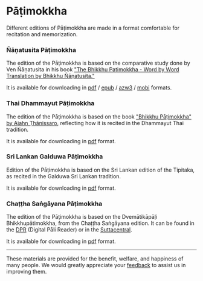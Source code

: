 

# Pāṭimokkha

Different editions of Pāṭimokkha are made in a format comfortable for recitation and memorization.

### Ñāṇatusita Pāṭimokkha

The edition of the Pāṭimokkha is based on the comparative study done by Ven Ñāṇatusita in his book ["The Bhikkhu Patimokkha - Word by Word Translation by Bhikkhu Ñāṇatusita."](https://www.bps.lk/olib/bp/bp626s_Nyanatusita_Analysis-of-Bhikkhu-Patimokkha.pdf)


It is available for downloading in [pdf](https://github.com/sasanarakkha/nanatusita-patimokkha/releases/latest/download/Nanatusita_Bhikkhupatimokkha.pdf) / [epub](https://github.com/sasanarakkha/nanatusita-patimokkha/releases/latest/download/Nanatusita_Bhikkhupatimokkha.epub) / [azw3](https://github.com/sasanarakkha/nanatusita-patimokkha/releases/latest/download/Nanatusita_Bhikkhupatimokkha.azw3) / [mobi](https://github.com/sasanarakkha/nanatusita-patimokkha/releases/latest/download/Nanatusita_Bhikkhupatimokkha.mobi) formats.

### Thai Dhammayut Pāṭimokkha

The edition of the Pāṭimokkha is based on the book ["Bhikkhu Pāṭimokkha" by Ajahn Ṭhānissaro](https://archive.org/details/bhikkhu-patimokkha.-pali-english.thanissaro/BhikkhuPa%E1%B9%ADimokkha.P%C4%81li-English.%E1%B9%ACh%C4%81nissaro.2Up/mode/2up), reflecting how it is recited in the Dhammayut Thai tradition.

It is available for downloading in [pdf](https://github.com/sasanarakkha/thai-dhammayut-patimokkha/releases/latest/download/Thai_Dhammayut_Bhikkhupatimokkha.pdf) format.


### Sri Lankan Galduwa Pāṭimokkha

Edition of the Pāṭimokkha is based on the Sri Lankan edition of the Tipitaka, as recited in the Galduwa Sri Lankan tradition.

It is available for downloading in [pdf](https://github.com/sasanarakkha/galduwa-patimokkha/releases/latest/download/Galduwa_Bhikkhupatimokkha.pdf) format.


### Chaṭṭha Saṅgāyana Pāṭimokkha

The edition of the Pāṭimokkha is based on the Dvemātikāpāḷi Bhikkhupātimokkha, from the Chaṭṭha Saṅgāyana edition. It can be found in the [DPR](https://www.digitalpalireader.online/_dprhtml/index.html?loc=v.6.0.x.x.x.x.t) (Digital Pāli Reader) or in the [Suttacentral](https://suttacentral.net/pli-tv-bu-pm/pli/ms?layout=plain&reference=cck/pts/vri&notes=asterisk&highlight=true&script=latin).

It is available for downloading in [pdf](https://github.com/sasanarakkha/chattha-sangayana-patimokkha/releases/latest/download/Chattha_Sangayana_Bhikkhupatimokkha.pdf) format.


------

These materials are provided for the benefit, welfare, and happiness of many people. We would greatly appreciate your [feedback](https://docs.google.com/forms/d/e/1FAIpQLSeA7LgF9KnCGWw1_HysqKpgD4eg4Hjo3ZFG7GcL53nsIETDCw/viewform?) to assist us in improving them.
